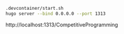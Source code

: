 ```bash
.devcontainer/start.sh
hugo server --bind 0.0.0.0 --port 1313
```

http://localhost:1313/CompetitiveProgramming
